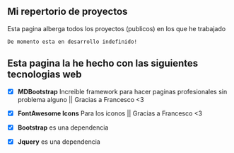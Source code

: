 ## Mi repertorio de proyectos
Esta pagina alberga todos los proyectos (publicos) en los que he trabajado

```De momento esta en desarrollo indefinido!```

## Esta pagina la he hecho con las siguientes tecnologias web

- [x] **MDBootstrap** Increible framework para hacer paginas profesionales sin problema alguno || Gracias a Francesco <3

- [x] **FontAwesome Icons** Para los iconos || Gracias a Francesco <3

- [x] **Bootstrap** es una dependencia

- [x] **Jquery** es una dependencia
